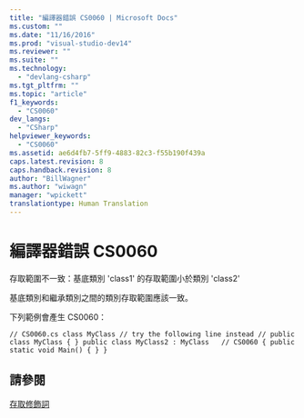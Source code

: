 ```yaml
---
title: "編譯器錯誤 CS0060 | Microsoft Docs"
ms.custom: ""
ms.date: "11/16/2016"
ms.prod: "visual-studio-dev14"
ms.reviewer: ""
ms.suite: ""
ms.technology: 
  - "devlang-csharp"
ms.tgt_pltfrm: ""
ms.topic: "article"
f1_keywords: 
  - "CS0060"
dev_langs: 
  - "CSharp"
helpviewer_keywords: 
  - "CS0060"
ms.assetid: ae6d4fb7-5ff9-4883-82c3-f55b190f439a
caps.latest.revision: 8
caps.handback.revision: 8
author: "BillWagner"
ms.author: "wiwagn"
manager: "wpickett"
translationtype: Human Translation
---
```

# 編譯器錯誤 CS0060
存取範圍不一致：基底類別 'class1' 的存取範圍小於類別 'class2'  
  
 基底類別和繼承類別之間的類別存取範圍應該一致。  
  
 下列範例會產生 CS0060：  
  
```  
// CS0060.cs class MyClass // try the following line instead // public class MyClass { } public class MyClass2 : MyClass   // CS0060 { public static void Main() { } }  
```  
  
## 請參閱  
 [存取修飾詞](../../csharp/programming-guide/classes-and-structs/access-modifiers.md)
